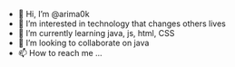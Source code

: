 - 👋 Hi, I’m @arima0k
- 👀 I’m interested in technology that changes others lives
- 🌱 I’m currently learning java, js, html, CSS
- 💞️ I’m looking to collaborate on java
- 📫 How to reach me ...
